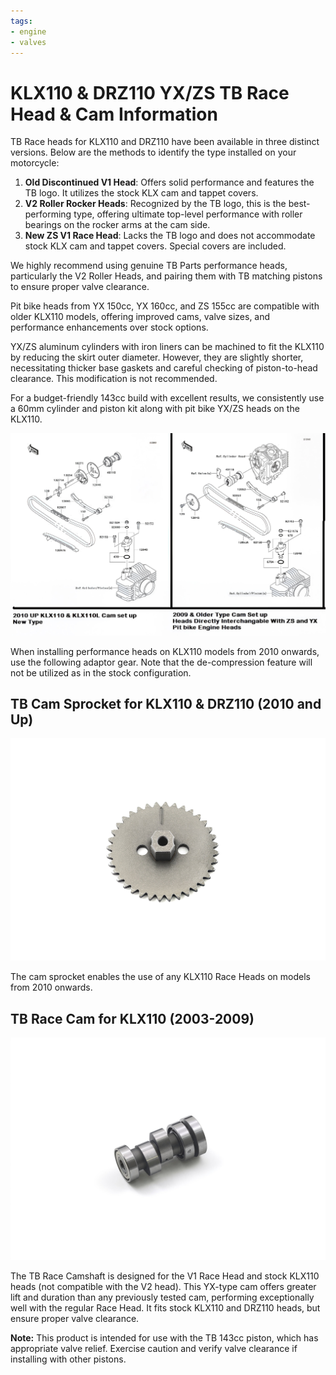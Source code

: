 ```yaml
---
tags:
- engine
- valves
---
```


# KLX110 & DRZ110 YX/ZS TB Race Head & Cam Information

TB Race heads for KLX110 and DRZ110 have been available in three distinct versions. Below are the methods to identify the type installed on your motorcycle:

1. **Old Discontinued V1 Head**: Offers solid performance and features the TB logo. It utilizes the stock KLX cam and tappet covers.
2. **V2 Roller Rocker Heads**: Recognized by the TB logo, this is the best-performing type, offering ultimate top-level performance with roller bearings on the rocker arms at the cam side.
3. **New ZS V1 Race Head**: Lacks the TB logo and does not accommodate stock KLX cam and tappet covers. Special covers are included.

We highly recommend using genuine TB Parts performance heads, particularly the V2 Roller Heads, and pairing them with TB matching pistons to ensure proper valve clearance.

Pit bike heads from YX 150cc, YX 160cc, and ZS 155cc are compatible with older KLX110 models, offering improved cams, valve sizes, and performance enhancements over stock options.

YX/ZS aluminum cylinders with iron liners can be machined to fit the KLX110 by reducing the skirt outer diameter. However, they are slightly shorter, necessitating thicker base gaskets and careful checking of piston-to-head clearance. This modification is not recommended.

For a budget-friendly 143cc build with excellent results, we consistently use a 60mm cylinder and piston kit along with pit bike YX/ZS heads on the KLX110.

![KLX YX ZS Head Info](../../../static/img/KLX_YX_ZS_HEADINFO.jpg)

When installing performance heads on KLX110 models from 2010 onwards, use the following adaptor gear. Note that the de-compression feature will not be utilized as in the stock configuration.

## TB Cam Sprocket for KLX110 & DRZ110 (2010 and Up)

![TB Cam Sprocket for KLX110 & DRZ110 2010 UP](../../../static/img/0645.jpg)

The cam sprocket enables the use of any KLX110 Race Heads on models from 2010 onwards.

## TB Race Cam for KLX110 (2003-2009)

![TB 533 Race Cam for KLX110 03-09](../../../static/img/0533.jpg)

The TB Race Camshaft is designed for the V1 Race Head and stock KLX110 heads (not compatible with the V2 head). This YX-type cam offers greater lift and duration than any previously tested cam, performing exceptionally well with the regular Race Head. It fits stock KLX110 and DRZ110 heads, but ensure proper valve clearance.

**Note:**
This product is intended for use with the TB 143cc piston, which has appropriate valve relief. Exercise caution and verify valve clearance if installing with other pistons.
